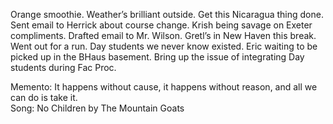 Orange smoothie. Weather’s brilliant outside. Get this Nicaragua thing done. Sent email to Herrick about course change. Krish being savage on Exeter compliments. Drafted email to Mr. Wilson. Gretl’s in New Haven this break. Went out for a run. Day students we never know existed. Eric waiting to be picked up in the BHaus basement. Bring up the issue of integrating Day students during Fac Proc.

Memento: It happens without cause, it happens without reason, and all we can do is take it.   
Song: No Children by The Mountain Goats
